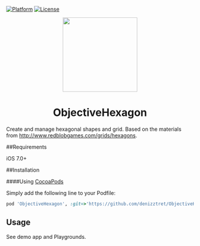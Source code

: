 [![Platform](http://img.shields.io/badge/platform-iOS-blue.svg?style=flat)](https://github.com/denizztret/ObjectiveHexagon)
[![License](http://img.shields.io/badge/license-MIT-green.svg?style=flat)](https://github.com/denizztret/ObjectiveHexagon/blob/master/LICENSE)

<p align="center"><img src="https://github.com/denizztret/ObjectiveHexagon/blob/master/Screenshots/icon-blue-hexagon.png" height="200"/>
</p>

<h1 align="center">ObjectiveHexagon</h1>

Create and manage hexagonal shapes and grid. 
Based on the materials from http://www.redblobgames.com/grids/hexagons.

##Requirements

iOS 7.0+

##Installation

####Using [CocoaPods](http://cocoapods.org)

Simply add the following line to your Podfile:

```ruby
pod 'ObjectiveHexagon', :git=>'https://github.com/denizztret/ObjectiveHexagon.git', :tag=>'0.2.0'
```
## Usage

See demo app and Playgrounds.
